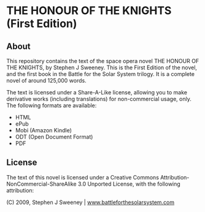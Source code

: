 # THE HONOUR OF THE KNIGHTS (First Edition)

## About

This repository contains the text of the space opera novel THE HONOUR OF THE KNIGHTS, by Stephen J Sweeney. This is the First Edition of the novel, and the first book in the Battle for the Solar System trilogy. It is a complete novel of around 125,000 words.

The text is licensed under a Share-A-Like license, allowing you to make derivative works (including translations) for non-commercial usage, only. The following formats are available:

* HTML
* ePub
* Mobi (Amazon Kindle)
* ODT (Open Document Format)
* PDF

## License

The text of this novel is licensed under a Creative Commons Attribution-NonCommercial-ShareAlike 3.0 Unported License, with the following attribution:

(C) 2009, Stephen J Sweeney | www.battleforthesolarsystem.com

